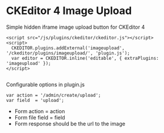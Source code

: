# CKEditor 4 Image Upload
Simple hidden iframe image upload button for CKEditor 4


```
<script src="/js/plugins/ckeditor/ckeditor.js"></script>
<script>
  CKEDITOR.plugins.addExternal('imageupload', '/ckeditor/plugins/imageupload/', 'plugin.js');
  var editor = CKEDITOR.inline('editable', { extraPlugins: 'imageupload' });
</script>
  
```

Configurable options in plugin.js
```
var action = '/admin/create/upload';
var field  = 'upload';
```

* Form action = action
* Form file field = field
* Form response should be the url to the image
